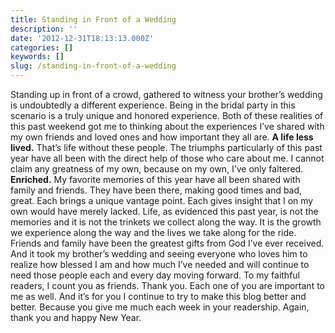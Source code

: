 ```yaml
---
title: Standing in Front of a Wedding
description: ''
date: '2012-12-31T18:13:13.000Z'
categories: []
keywords: []
slug: /standing-in-front-of-a-wedding
---
```

Standing up in front of a crowd, gathered to witness your brother’s wedding is undoubtedly a different experience. Being in the bridal party in this scenario is a truly unique and honored experience. Both of these realities of this past weekend got me to thinking about the experiences I’ve shared with my own friends and loved ones and how important they all are.
**A life less lived.** That’s life without these people. The triumphs particularly of this past year have all been with the direct help of those who care about me. I cannot claim any greatness of my own, because on my own, I’ve only faltered.
**Enriched.** My favorite memories of this year have all been shared with family and friends. They have been there, making good times and bad, great. Each brings a unique vantage point. Each gives insight that I on my own would have merely lacked.
Life, as evidenced this past year, is not the memories and it is not the trinkets we collect along the way. It is the growth we experience along the way and the lives we take along for the ride. Friends and family have been the greatest gifts from God I’ve ever received. And it took my brother’s wedding and seeing everyone who loves him to realize how blessed I am and how much I’ve needed and will continue to need those people each and every day moving forward.
To my faithful readers, I count you as friends. Thank you. Each one of you are important to me as well. And it’s for you I continue to try to make this blog better and better. Because you give me much each week in your readership. Again, thank you and happy New Year.
